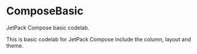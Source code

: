 # ComposeBasic
JetPack Compose basic codelab.

This is basic codelab for JetPack Compose include the column, layout and theme.
